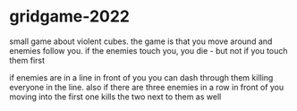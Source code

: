 # gridgame-2022

small game about violent cubes. the game is that you move around and enemies follow you. if the enemies touch you, you die - but not if you touch them first

if enemies are in a line in front of you you can dash through them killing everyone in the line. also if there are three enemies in a row in front of you moving into the first one kills the two next to them as well
